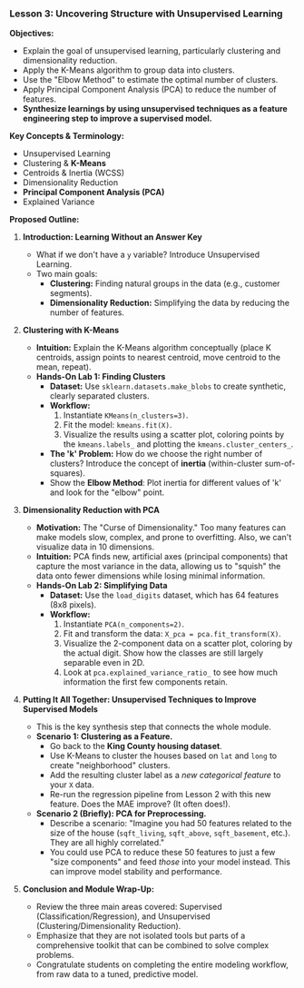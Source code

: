 
### **Lesson 3: Uncovering Structure with Unsupervised Learning**

**Objectives:**
* Explain the goal of unsupervised learning, particularly clustering and dimensionality reduction.
* Apply the K-Means algorithm to group data into clusters.
* Use the "Elbow Method" to estimate the optimal number of clusters.
* Apply Principal Component Analysis (PCA) to reduce the number of features.
* **Synthesize learnings by using unsupervised techniques as a feature engineering step to improve a supervised model.**

**Key Concepts & Terminology:**
* Unsupervised Learning
* Clustering & **K-Means**
* Centroids & Inertia (WCSS)
* Dimensionality Reduction
* **Principal Component Analysis (PCA)**
* Explained Variance

**Proposed Outline:**

1.  **Introduction: Learning Without an Answer Key**
    * What if we don't have a `y` variable? Introduce Unsupervised Learning.
    * Two main goals:
        * **Clustering:** Finding natural groups in the data (e.g., customer segments).
        * **Dimensionality Reduction:** Simplifying the data by reducing the number of features.

2.  **Clustering with K-Means**
    * **Intuition:** Explain the K-Means algorithm conceptually (place K centroids, assign points to nearest centroid, move centroid to the mean, repeat).
    * **Hands-On Lab 1: Finding Clusters**
        * **Dataset:** Use `sklearn.datasets.make_blobs` to create synthetic, clearly separated clusters.
        * **Workflow:**
            1.  Instantiate `KMeans(n_clusters=3)`.
            2.  Fit the model: `kmeans.fit(X)`.
            3.  Visualize the results using a scatter plot, coloring points by the `kmeans.labels_` and plotting the `kmeans.cluster_centers_`.
        * **The 'k' Problem:** How do we choose the right number of clusters? Introduce the concept of **inertia** (within-cluster sum-of-squares).
        * Show the **Elbow Method**: Plot inertia for different values of 'k' and look for the "elbow" point.

3.  **Dimensionality Reduction with PCA**
    * **Motivation:** The "Curse of Dimensionality." Too many features can make models slow, complex, and prone to overfitting. Also, we can't visualize data in 10 dimensions.
    * **Intuition:** PCA finds new, artificial axes (principal components) that capture the most variance in the data, allowing us to "squish" the data onto fewer dimensions while losing minimal information.
    * **Hands-On Lab 2: Simplifying Data**
        * **Dataset:** Use the `load_digits` dataset, which has 64 features (8x8 pixels).
        * **Workflow:**
            1.  Instantiate `PCA(n_components=2)`.
            2.  Fit and transform the data: `X_pca = pca.fit_transform(X)`.
            3.  Visualize the 2-component data on a scatter plot, coloring by the actual digit. Show how the classes are still largely separable even in 2D.
            4.  Look at `pca.explained_variance_ratio_` to see how much information the first few components retain.

4.  **Putting It All Together: Unsupervised Techniques to Improve Supervised Models**
    * This is the key synthesis step that connects the whole module.
    * **Scenario 1: Clustering as a Feature.**
        * Go back to the **King County housing dataset**.
        * Use K-Means to cluster the houses based on `lat` and `long` to create "neighborhood" clusters.
        * Add the resulting cluster label as a *new categorical feature* to your `X` data.
        * Re-run the regression pipeline from Lesson 2 with this new feature. Does the MAE improve? (It often does!).
    * **Scenario 2 (Briefly): PCA for Preprocessing.**
        * Describe a scenario: "Imagine you had 50 features related to the size of the house (`sqft_living`, `sqft_above`, `sqft_basement`, etc.). They are all highly correlated."
        * You could use PCA to reduce these 50 features to just a few "size components" and feed *those* into your model instead. This can improve model stability and performance.

5.  **Conclusion and Module Wrap-Up:**
    * Review the three main areas covered: Supervised (Classification/Regression), and Unsupervised (Clustering/Dimensionality Reduction).
    * Emphasize that they are not isolated tools but parts of a comprehensive toolkit that can be combined to solve complex problems.
    * Congratulate students on completing the entire modeling workflow, from raw data to a tuned, predictive model.